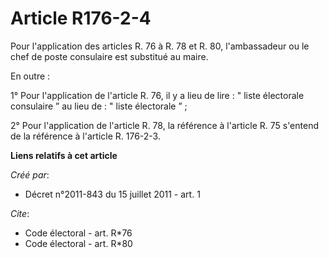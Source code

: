 # Article R176-2-4

Pour l'application des articles R. 76 à R. 78 et R. 80, l'ambassadeur ou le chef de poste consulaire est substitué au maire. 

En outre : 

1° Pour l'application de l'article R. 76, il y a lieu de lire : " liste électorale consulaire ” au lieu de : " liste
électorale ” ; 

2° Pour l'application de l'article R. 78, la référence à l'article R. 75 s'entend de la référence à l'article R. 176-2-3.

**Liens relatifs à cet article**

_Créé par_:

  - Décret n°2011-843 du 15 juillet 2011 - art. 1

_Cite_:

  - Code électoral - art. R*76
  - Code électoral - art. R*80
